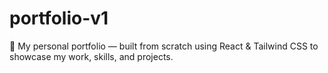 # portfolio-v1
🚀 My personal portfolio — built from scratch using React &amp; Tailwind CSS to showcase my work, skills, and projects.

